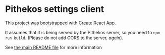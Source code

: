 # Pithekos settings client

This project was bootstrapped with [Create React App](https://github.com/facebook/create-react-app).

It assumes that it is being served by the Pithekos server, so you need to `npm run build`. (Please do not add CORS to the server, *again*).

See [the main README file](../README.md) for more information
